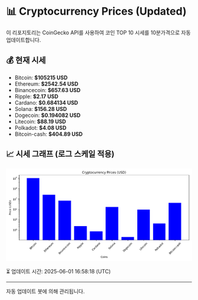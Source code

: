 
# 📊 Cryptocurrency Prices (Updated)

이 리포지토리는 CoinGecko API를 사용하여 코인 TOP 10 시세를 10분가격으로 자동 업데이트합니다.

## 💰 현재 시세
- Bitcoin: **$105215 USD**
- Ethereum: **$2542.54 USD**
- Binancecoin: **$657.63 USD**
- Ripple: **$2.17 USD**
- Cardano: **$0.684134 USD**
- Solana: **$156.28 USD**
- Dogecoin: **$0.194082 USD**
- Litecoin: **$88.19 USD**
- Polkadot: **$4.08 USD**
- Bitcoin-cash: **$404.89 USD**

## 📈 시세 그래프 (로그 스케일 적용)
![Crypto Prices](crypto_prices.png)

⏳ 업데이트 시간: 2025-06-01 16:58:18 (UTC)

---
자동 업데이트 봇에 의해 관리됩니다.
